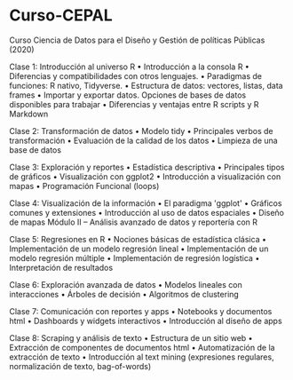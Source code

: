 # Curso-CEPAL
Curso Ciencia de Datos para el Diseño y Gestión de políticas Públicas (2020)

Clase 1: Introducción al universo R • Introducción a la consola R • Diferencias y compatibilidades con otros lenguajes. • Paradigmas de funciones: R nativo, Tidyverse. • Estructura de datos: vectores, listas, data frames • Importar y exportar datos. Opciones de bases de datos disponibles para trabajar • Diferencias y ventajas entre R scripts y R Markdown 

Clase 2: Transformación de datos • Modelo tidy • Principales verbos de transformación • Evaluación de la calidad de los datos • Limpieza de una base de datos 

Clase 3: Exploración y reportes • Estadística descriptiva • Principales tipos de gráficos • Visualización con ggplot2 • Introducción a visualización con mapas • Programación Funcional (loops) 

Clase 4: Visualización de la información • El paradigma 'ggplot' • Gráficos comunes y extensiones • Introducción al uso de datos espaciales • Diseño de mapas Módulo II – Análisis avanzado de datos y reportería con R 

Clase 5: Regresiones en R • Nociones básicas de estadística clásica • Implementación de un modelo regresión lineal • Implementación de un modelo regresión múltiple • Implementación de regresión logística • Interpretación de resultados 

Clase 6: Exploración avanzada de datos • Modelos lineales con interacciones • Árboles de decisión • Algoritmos de clustering 

Clase 7: Comunicación con reportes y apps • Notebooks y documentos html • Dashboards y widgets interactivos • Introducción al diseño de apps 

Clase 8: Scraping y análisis de texto • Estructura de un sitio web • Extracción de componentes de documentos html • Automatización de la extracción de texto • Introducción al text mining (expresiones regulares, normalización de texto, bag-of-words)
